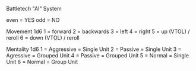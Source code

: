 Battletech "AI" System

even = YES
odd = NO

Movement
1d6
1 = forward
2 = backwards
3 = left
4 = right
5 = up (VTOL) / reroll
6 = down (VTOL) / reroll

Mentality
1d6
1 = Aggressive = Single Unit
2 = Passive = Single Unit
3 = Agressive = Grouped Unit
4 = Passive = Grouped Unit
5 = Normal = Single Unit
6 = Normal = Group Unit

